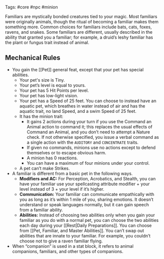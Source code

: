 Tags: #core #npc #minion

Familiars are mystically bonded creatures tied to your magic. Most familiars were originally animals, though the ritual of becoming a familiar makes them something more. Common choices for familiars include bats, cats, foxes, ravens, and snakes. Some familiars are different, usually described in the ability that granted you a familiar; for example, a druid’s leshy familiar has the plant or fungus trait instead of animal.

## Mechanical Rules

- You gain the [[Pet]] general feat, except that your pet has special abilities.  
	- Your pet's size is Tiny.
	- Your pet’s level is equal to yours.
	- Your pet has 5 Hit Points per level.
	- Your pet has low-light vision.
	- Your pet has a Speed of 25 feet. You can choose to instead have an aquatic pet, which breathes in water instead of air and has the aquatic trait, no land Speed, and a swim Speed of 25 feet.
	- It has the minion trait:
		- It gains 2 actions during your turn if you use the Command an Animal action to command it; this replaces the usual effects of Command an Animal, and you don’t need to attempt a Nature check. If not otherwise specified, you issue a verbal command as a single action with the `AUDITORY` and `CONCENTRATE` traits. 
		- If given no commands, minions use no actions except to defend themselves or to escape obvious harm.
		- A minion has 0 reactions.
		- You can have a maximum of four minions under your control.  
	- A pet can’t make Strikes.
- A familiar is different from a basic pet in the following ways.
	- **Modifiers and AC:** For Perception, Acrobatics, and Stealth, you can have your familiar use your spellcasting attribute modifier + your level instead of 3 + your level if it’s higher. 
	- **Communication:** Your familiar can communicate empathically with you as long as it’s within 1 mile of you, sharing emotions. It doesn’t understand or speak languages normally, but it can gain speech from a familiar ability. 
	- **Abilities:**  Instead of choosing two abilities only when you gain your familiar as you do with a normal pet, you can choose the two abilities each day during your [[Rest|Daily Preparations]]. You can choose from [[Pet, Familiar, and Master Abilities]]. You can’t swap out abilities that are innate to your familiar. For example, you couldn’t choose not to give a raven familiar flying.  
- When “companion” is used in a stat block, it refers to animal companions, familiars, and other types of companions.
  


